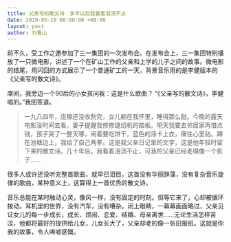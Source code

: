 ```yaml
---
title: 父亲写的散文诗：多年以后我看着泪流不止
date: 2019-05-10 08:00:00 +08:00
layout: post
author: 刘看山
---
```


前不久，受工作之邀参加了三一集团的一次发布会。在发布会上，三一集团特别播放了一只微电影，讲述了一个在矿山工作的父亲和上学的儿子之间的故事。微电影的结尾，用闪回的方式展示了一个普通矿工的一天，背景音乐用的是李健版本的《父亲写的散文诗》。

席间，我旁边一个90后的小女孩问我：这是什么歌曲？ “《父亲写的散文诗》，李健唱的。”我回答道。

> 一九八四年，庄稼还没收割完，女儿躺在我怀里，睡得那么甜。今晚的露天电影没时间去看，妻子提醒我修修缝纫机的踏板。明天我要去邻居家再借点钱，孩子哭了一整天哪，闹着要吃饼干。蓝色的涤卡上衣，痛往心里钻。蹲在池塘边上，我给了自己两拳。这是我父亲日记里的文字，这是他年轻时留下来的散文诗。几十年后，我看着泪流不止，可我的父亲已经老得像一个影子……

很多人或许还没听完整首歌曲，就早已泪目。这首没有华丽辞藻，没有复杂音乐旋律的歌曲，某种意义上，这算得上一首优秀的散文诗。

音乐总能在某时触动心灵，像风一样，没有固定的时刻。但等它来了，心却被循环拨动。耳机里的世界，没有汽车，没有嘈杂。闭上眼睛，一幕幕画面略过，父亲见证女儿的每一步成长，成长、烦闹、恋爱、结婚、母亲离世……无论生活怎样苦涩，他都将最好的提供给儿女，儿女长大了，父亲却老的像一张旧报纸。这就是你我的故事，令人唏嘘感慨。